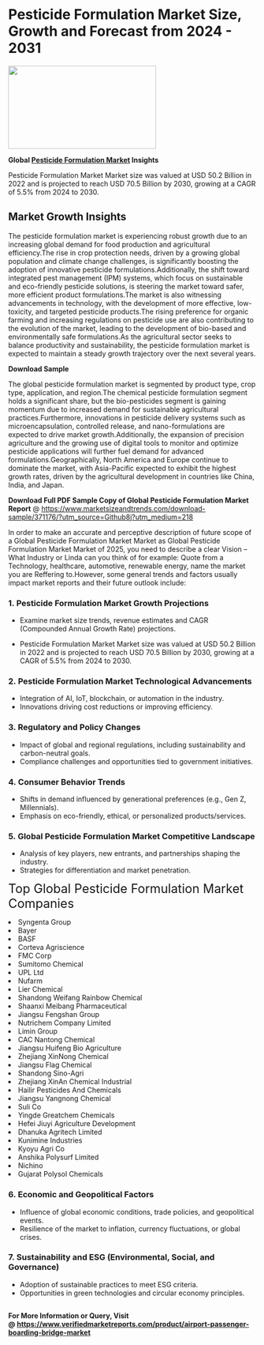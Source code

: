 <H1>Pesticide Formulation Market Size, Growth and Forecast from 2024 - 2031</H1><img class="aligncenter size-medium wp-image-584254" src="https://thirdeyenews.in/wp-content/uploads/2024/09/Global-Market-Research-300x168.jpeg" alt="" width="300" height="168" /><p><strong>Global&nbsp;<a href="https://www.marketsizeandtrends.com/download-sample/371176/?utm_source=Github8j?utm_medium=218">Pesticide Formulation Market</a> Insights</strong></p><p>Pesticide Formulation Market Market size was valued at USD 50.2 Billion in 2022 and is projected to reach USD 70.5 Billion by 2030, growing at a CAGR of 5.5% from 2024 to 2030.</p><p><h2>Market Growth Insights</h2> <p>The pesticide formulation market is experiencing robust growth due to an increasing global demand for food production and agricultural efficiency.The rise in crop protection needs, driven by a growing global population and climate change challenges, is significantly boosting the adoption of innovative pesticide formulations.Additionally, the shift toward integrated pest management (IPM) systems, which focus on sustainable and eco-friendly pesticide solutions, is steering the market toward safer, more efficient product formulations.The market is also witnessing advancements in technology, with the development of more effective, low-toxicity, and targeted pesticide products.The rising preference for organic farming and increasing regulations on pesticide use are also contributing to the evolution of the market, leading to the development of bio-based and environmentally safe formulations.As the agricultural sector seeks to balance productivity and sustainability, the pesticide formulation market is expected to maintain a steady growth trajectory over the next several years.</p> <p><strong>Download Sample</strong></p> <p>The global pesticide formulation market is segmented by product type, crop type, application, and region.The chemical pesticide formulation segment holds a significant share, but the bio-pesticides segment is gaining momentum due to increased demand for sustainable agricultural practices.Furthermore, innovations in pesticide delivery systems such as microencapsulation, controlled release, and nano-formulations are expected to drive market growth.Additionally, the expansion of precision agriculture and the growing use of digital tools to monitor and optimize pesticide applications will further fuel demand for advanced formulations.Geographically, North America and Europe continue to dominate the market, with Asia-Pacific expected to exhibit the highest growth rates, driven by the agricultural development in countries like China, India, and Japan.<p><span class=""><strong>Download Full PDF Sample Copy of Global Pesticide Formulation Market Report</strong> @ <a href="https://www.marketsizeandtrends.com/download-sample/371176/?utm_source=Github8j?utm_medium=218" target="_blank">https://www.marketsizeandtrends.com/download-sample/371176/?utm_source=Github8j?utm_medium=218</a></span></p><p>In order to make an accurate and perceptive description of future scope of a Global&nbsp;Pesticide Formulation Market Market as Global&nbsp;Pesticide Formulation Market Market of 2025, you need to describe a clear Vision &ndash; What Industry or Linda can you think of for example: Quote from a Technology, healthcare, automotive, renewable energy, name the market you are Reffering to.However, some general trends and factors usually impact market reports and their future outlook include:</p><h3>1.&nbsp;<strong>Pesticide Formulation Market Growth Projections</strong></h3><ul><li>Examine market size trends, revenue estimates and CAGR (Compounded Annual Growth Rate) projections.</li><li><p>Pesticide Formulation Market Market size was valued at USD 50.2 Billion in 2022 and is projected to reach USD 70.5 Billion by 2030, growing at a CAGR of 5.5% from 2024 to 2030.</p></li></ul><h3>2.&nbsp;<strong>Pesticide Formulation Market Technological Advancements</strong></h3><ul><li>Integration of AI, IoT, blockchain, or automation in the industry.</li><li>Innovations driving cost reductions or improving efficiency.</li></ul><h3>3.&nbsp;<strong>Regulatory and Policy Changes</strong></h3><ul><li>Impact of global and regional regulations, including sustainability and carbon-neutral goals.</li><li>Compliance challenges and opportunities tied to government initiatives.</li></ul><h3>4.&nbsp;<strong>Consumer Behavior Trends</strong></h3><ul><li>Shifts in demand influenced by generational preferences (e.g., Gen Z, Millennials).</li><li>Emphasis on eco-friendly, ethical, or personalized products/services.</li></ul><h3>5.&nbsp;<strong>Global Pesticide Formulation Market Competitive Landscape</strong></h3><ul><li>Analysis of key players, new entrants, and partnerships shaping the industry.</li><li>Strategies for differentiation and market penetration.</li></ul><p data-pm-slice="1 1 []"><span style="color: inherit; font-family: inherit; font-size: 25px;">Top Global Pesticide Formulation Market Companies</span></p><div class="" data-test-id=""><p><li>Syngenta Group</li><li> Bayer</li><li> BASF</li><li> Corteva Agriscience</li><li> FMC Corp</li><li> Sumitomo Chemical</li><li> UPL Ltd</li><li> Nufarm</li><li> Lier Chemical</li><li> Shandong Weifang Rainbow Chemical</li><li> Shaanxi Meibang Pharmaceutical</li><li> Jiangsu Fengshan Group</li><li> Nutrichem Company Limited</li><li> Limin Group</li><li> CAC Nantong Chemical</li><li> Jiangsu Huifeng Bio Agriculture</li><li> Zhejiang XinNong Chemical</li><li> Jiangsu Flag Chemical</li><li> Shandong Sino-Agri</li><li> Zhejiang XinAn Chemical Industrial</li><li> Hailir Pesticides And Chemicals</li><li> Jiangsu Yangnong Chemical</li><li> Suli Co</li><li> Yingde Greatchem Chemicals</li><li> Hefei Jiuyi Agriculture Development</li><li> Dhanuka Agritech Limited</li><li> Kunimine Industries</li><li> Kyoyu Agri Co</li><li> Anshika Polysurf Limited</li><li> Nichino</li><li> Gujarat Polysol Chemicals</li></p></div><h3>6.&nbsp;<strong>Economic and Geopolitical Factors</strong></h3><ul><li>Influence of global economic conditions, trade policies, and geopolitical events.</li><li>Resilience of the market to inflation, currency fluctuations, or global crises.</li></ul><h3>7.&nbsp;<strong>Sustainability and ESG (Environmental, Social, and Governance)</strong></h3><ul><li>Adoption of sustainable practices to meet ESG criteria.</li><li>Opportunities in green technologies and circular economy principles.</li></ul><h2><strong style="font-size: 14px;">For More Information or Query, Visit @&nbsp;</strong><a style="background-color: #ffffff; font-size: 14px;" href="https://www.marketsizeandtrends.com/report/pesticide-formulation-market/" target="_blank">https://www.verifiedmarketreports.com/product/airport-passenger-boarding-bridge-market</a></h2>